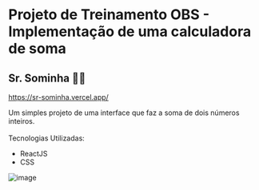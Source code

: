 # Projeto de Treinamento OBS - Implementação de uma calculadora de soma

## Sr. Sominha 👨‍🦳

https://sr-sominha.vercel.app/

Um simples projeto de uma interface que faz a soma de dois números inteiros. </br>
</br>
Tecnologias Utilizadas:
  - ReactJS
  - CSS


![image](https://user-images.githubusercontent.com/50854183/170525750-13059c1c-b79b-4d92-bfe3-3d4f6dbd115c.png)
